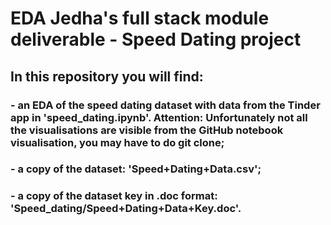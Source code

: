 # EDA Jedha's full stack module deliverable - Speed Dating project

## In this repository you will find:


### - an EDA of the speed dating dataset with data from the Tinder app in 'speed_dating.ipynb'. Attention: Unfortunately not all the visualisations are visible from the GitHub notebook visualisation, you may have to do git clone;

### - a copy of the dataset:  'Speed+Dating+Data.csv';

### - a copy of the dataset key in .doc format: 'Speed_dating/Speed+Dating+Data+Key.doc'.



